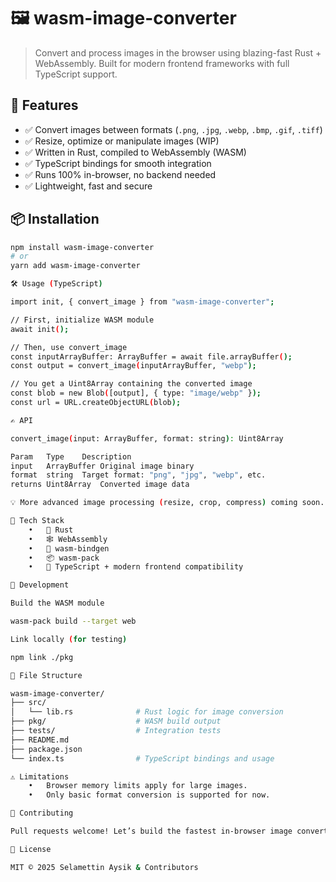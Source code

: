 # 🖼️ wasm-image-converter

> Convert and process images in the browser using blazing-fast Rust + WebAssembly. Built for modern frontend frameworks with full TypeScript support.

## 🚀 Features

- ✅ Convert images between formats (`.png`, `.jpg`, `.webp`, `.bmp`, `.gif`, `.tiff`)
- ✅ Resize, optimize or manipulate images (WIP)
- ✅ Written in Rust, compiled to WebAssembly (WASM)
- ✅ TypeScript bindings for smooth integration
- ✅ Runs 100% in-browser, no backend needed
- ✅ Lightweight, fast and secure

## 📦 Installation

```bash
npm install wasm-image-converter
# or
yarn add wasm-image-converter

🛠️ Usage (TypeScript)

import init, { convert_image } from "wasm-image-converter";

// First, initialize WASM module
await init();

// Then, use convert_image
const inputArrayBuffer: ArrayBuffer = await file.arrayBuffer();
const output = convert_image(inputArrayBuffer, "webp");

// You get a Uint8Array containing the converted image
const blob = new Blob([output], { type: "image/webp" });
const url = URL.createObjectURL(blob);

✍️ API

convert_image(input: ArrayBuffer, format: string): Uint8Array

Param	Type	Description
input	ArrayBuffer	Original image binary
format	string	Target format: "png", "jpg", "webp", etc.
returns	Uint8Array	Converted image data

💡 More advanced image processing (resize, crop, compress) coming soon.

🧱 Tech Stack
	•	🦀 Rust
	•	🕸️ WebAssembly
	•	🧙 wasm-bindgen
	•	📦 wasm-pack
	•	🔷 TypeScript + modern frontend compatibility

🧪 Development

Build the WASM module

wasm-pack build --target web

Link locally (for testing)

npm link ./pkg

📁 File Structure

wasm-image-converter/
├── src/
│   └── lib.rs              # Rust logic for image conversion
├── pkg/                    # WASM build output
├── tests/                  # Integration tests
├── README.md
├── package.json
└── index.ts                # TypeScript bindings and usage

⚠️ Limitations
	•	Browser memory limits apply for large images.
	•	Only basic format conversion is supported for now.

🤝 Contributing

Pull requests welcome! Let’s build the fastest in-browser image converter out there.

📜 License

MIT © 2025 Selamettin Aysik & Contributors

